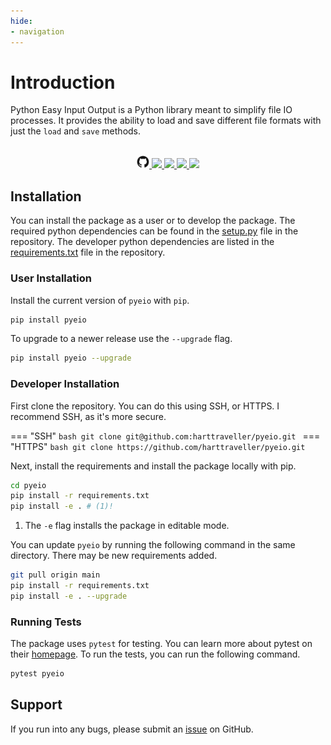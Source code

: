 ```yaml
---
hide:
- navigation
---
```


# Introduction

Python Easy Input Output is a Python library meant to simplify file IO processes. It provides the ability to load and save different file formats with just the `load` and `save` methods.

<br>

<div align="center">
<a href="https://github.com/harttraveller/pyeio" target="_blank">
<img src="assets/github.png" width=20 style="position: relative; left: 0px;">
</a>
<a href="https://pypi.org/project/pyeio/" target="_blank">
<img src="https://img.shields.io/pypi/v/pyeio" height=20 style="position: relative;">
</a>
<a href="https://github.com/harttraveller/pyeio/blob/main/LICENSE" target="_blank">
<img src="https://img.shields.io/badge/license-MIT-blue" height=20 style="position: relative;">
</a>
<a href="https://www.python.org/downloads" target="_blank">
<img src="https://img.shields.io/badge/python-3.10-blue" height=20 style="position: relative;">
</a>
<a href="https://github.com/psf/black" target="_blank">
<img src="https://img.shields.io/badge/code%20style-black-black" height=20 style="position: relative;">
</a>
</div>

## Installation

You can install the package as a user or to develop the package. The required python dependencies can be found in the [setup.py]() file in the repository. The developer python dependencies are listed in the [requirements.txt]() file in the repository.

### User Installation

Install the current version of `pyeio` with `pip`.

```bash
pip install pyeio
```

To upgrade to a newer release use the `--upgrade` flag.

```bash
pip install pyeio --upgrade
```

### Developer Installation

First clone the repository. You can do this using SSH, or HTTPS. I recommend SSH, as it's more secure.

=== "SSH"
    ```bash
    git clone git@github.com:harttraveller/pyeio.git
    ```
=== "HTTPS"
    ```bash
    git clone https://github.com/harttraveller/pyeio.git
    ```

Next, install the requirements and install the package locally with pip.

```bash
cd pyeio
pip install -r requirements.txt
pip install -e . # (1)!
```

1. The `-e` flag installs the package in editable mode.

You can update `pyeio` by running the following command in the same directory. There may be new requirements added.

```bash
git pull origin main
pip install -r requirements.txt
pip install -e . --upgrade
```

### Running Tests

The package uses `pytest` for testing. You can learn more about pytest on their [homepage](https://pytest.org/). To run the tests, you can run the following command.

```bash
pytest pyeio
```

## Support

If you run into any bugs, please submit an [issue]() on GitHub.